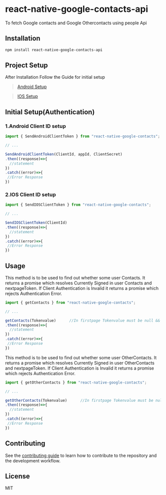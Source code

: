 # react-native-google-contacts-api

To fetch Google contacts and Google Othercontacts using people Api 


## Installation
```sh
npm install react-native-google-contacts-api
```
## Project Setup

 After Installation Follow the Guide for initial setup

 > [Android Setup](AndroidGuide.md)
 
 > [IOS Setup](IosGuide.md)
 
 
## Initial Setup(Authentication)

### 1.Android Client ID setup

```js
import { SendAndroidClientToken } from "react-native-google-contacts";

// ...

SendAndroidClientToken(ClientId, appId, ClientSecret)
.then((response)=>{
  //statement
})
.catch((error)=>{
 //Error Response
})
```


### 2.IOS Client ID setup

```js
import { SendIOSClientToken } from "react-native-google-contacts";

// ...

SendIOSClientToken(ClientId)
.then((response)=>{
  //statement
})
.catch((error)=>{
 //Error Response
})
```

## Usage

This method is to be used to find out whether some user Contacts. It returns a promise which resolves Currently Signed in user Contacts and nextpageToken. If Client Authentication is Invalid it returns a promise which rejects Authentication Error.

 
```js
import { getContacts } from "react-native-google-contacts";

// ...

getContacts(Tokenvalue)      //In firstpage Tokenvalue must be null && In Secondpage Send nextpageToken as Tokenvalue     
.then((response)=>{
  //statement
})
.catch((error)=>{
 //Error Response
})
```


This method is to be used to find out whether some user OtherContacts. It returns a promise which resolves Currently Signed in user OtherContacts and nextpageToken. If Client Authentication is Invalid it returns a promise which rejects Authentication Error.

 
```js
import { getOtherContacts } from "react-native-google-contacts";

// ...

getOtherContacts(Tokenvalue)      //In firstpage Tokenvalue must be null && In Secondpage Send nextpageToken as Tokenvalue     
.then((response)=>{
  //statement
})
.catch((error)=>{
 //Error Response
})
```

## Contributing

See the [contributing guide](CONTRIBUTING.md) to learn how to contribute to the repository and the development workflow.

## License

MIT
